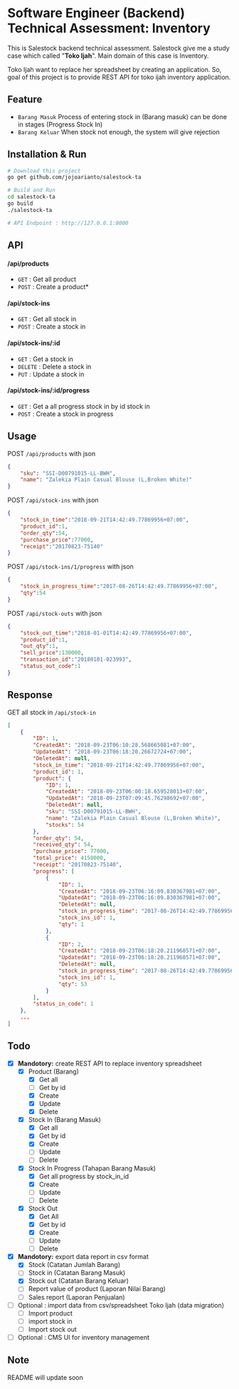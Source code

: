 # Software Engineer (Backend) Technical Assessment: Inventory

This is Salestock backend technical assessment. Salestock give me a study case which called "**Toko Ijah**".  Main domain of this case is Inventory. 

Toko Ijah want to replace her spreadsheet by creating an application.   So, goal of this project is to provide REST API for toko ijah inventory application.

## Feature
* `Barang Masuk` Process of entering stock in (Barang masuk) can be done in stages (Progress Stock In)
* `Barang Keluar` When stock not enough, the system will give rejection

## Installation & Run

```bash
# Download this project
go get github.com/jojoarianto/salestock-ta
```

```bash
# Build and Run
cd salestock-ta
go build
./salestock-ta

# API Endpoint : http://127.0.0.1:8000
```

## API

#### /api/products
* `GET` : Get all product
* `POST` : Create a product* 

#### /api/stock-ins
* `GET` : Get all stock in
* `POST` : Create a stock in

#### /api/stock-ins/:id
* `GET` : Get a stock in
* `DELETE` : Delete a stock in
* `PUT` : Update a stock in

#### /api/stock-ins/:id/progress
* `GET` : Get a all progress stock in by id stock in 
* `POST` : Create a stock in progress

## Usage

POST `/api/products` with json
```json
{
    "sku": "SSI-D00791015-LL-BWH",
    "name": "Zalekia Plain Casual Blouse (L,Broken White)"
}
```

POST `/api/stock-ins` with json
```json
{
    "stock_in_time":"2018-09-21T14:42:49.77869956+07:00",
    "product_id":1,
    "order_qty":54,
    "purchase_price":77000,
    "receipt":"20170823-75140"
}
```

POST `/api/stock-ins/1/progress` with json
```json
{
    "stock_in_progress_time":"2017-08-26T14:42:49.77869956+07:00",
    "qty":54
}
```

POST `/api/stock-outs` with json
```json
{
    "stock_out_time":"2018-01-01T14:42:49.77869956+07:00",
    "product_id":1,
    "out_qty":1,
    "sell_price":130000,
    "transaction_id":"20180101-023993",
    "status_out_code":1
}
```

## Response

GET all stock in `/api/stock-in`
```json
[
    {
        "ID": 1,
        "CreatedAt": "2018-09-23T06:10:28.568665081+07:00",
        "UpdatedAt": "2018-09-23T06:18:20.26672724+07:00",
        "DeletedAt": null,
        "stock_in_time": "2018-09-21T14:42:49.77869956+07:00",
        "product_id": 1,
        "product": {
            "ID": 1,
            "CreatedAt": "2018-09-23T06:00:18.659528013+07:00",
            "UpdatedAt": "2018-09-23T07:09:45.76298692+07:00",
            "DeletedAt": null,
            "sku": "SSI-D00791015-LL-BWH",
            "name": "Zalekia Plain Casual Blouse (L,Broken White)",
            "stocks": 54
        },
        "order_qty": 54,
        "received_qty": 54,
        "purchase_price": 77000,
        "total_price": 4158000,
        "receipt": "20170823-75140",
        "progress": [
            {
                "ID": 1,
                "CreatedAt": "2018-09-23T06:16:09.830367981+07:00",
                "UpdatedAt": "2018-09-23T06:16:09.830367981+07:00",
                "DeletedAt": null,
                "stock_in_progress_time": "2017-08-26T14:42:49.77869956+07:00",
                "stock_ins_id": 1,
                "qty": 1
            },
            {
                "ID": 2,
                "CreatedAt": "2018-09-23T06:18:20.211968571+07:00",
                "UpdatedAt": "2018-09-23T06:18:20.211968571+07:00",
                "DeletedAt": null,
                "stock_in_progress_time": "2017-08-26T14:42:49.77869956+07:00",
                "stock_ins_id": 1,
                "qty": 53
            }
        ],
        "status_in_code": 1
    },
    ...
]
```


## Todo
 - [X] **Mandotory:** create REST API to replace inventory spreadsheet
     - [X] Product (Barang)
         - [X] Get all
         - [ ] Get by id 
         - [X] Create 
         - [X] Update 
         - [X] Delete
     - [X] Stock In (Barang Masuk)
         - [X] Get all
         - [X] Get by id
         - [X] Create
         - [ ] Update  
         - [ ] Delete
     - [X] Stock In Progress (Tahapan Barang Masuk)
         - [X] Get all progress by stock_in_id
         - [X] Create 
         - [ ] Update 
         - [ ] Delete  
     - [X] Stock Out 
         - [X] Get All
         - [X] Get by id 
         - [X] Create
         - [ ] Update
         - [ ] Delete 
 - [X] **Mandotory:** export data report in csv format
     - [X] Stock (Catatan Jumlah Barang)
     - [ ] Stock in (Catatan Barang Masuk)
     - [X] Stock out (Catatan Barang Keluar)
     - [ ] Report value of product (Laporan Nilai Barang)
     - [ ] Sales report (Laporan Penjualan)
 - [ ] Optional : import data from csv/spreadsheet Toko Ijah (data migration)
     - [ ] Import product
     - [ ] import stock in
     - [ ] Import stock out
 - [ ] Optional : CMS UI for inventory management

## Note
README will update soon
